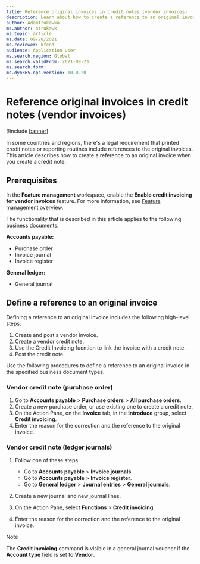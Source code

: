 ```yaml
---
title: Reference original invoices in credit notes (vendor invoices)
description: Learn about how to create a reference to an original invoice when you create a credit note, including prerequisites.
author: AdamTrukawka
ms.author: atrukawk
ms.topic: article
ms.date: 09/28/2021
ms.reviewer: kfend
audience: Application User
ms.search.region: Global
ms.search.validFrom: 2021-09-23
ms.search.form:
ms.dyn365.ops.version: 10.0.20
---
```


# Reference original invoices in credit notes (vendor invoices)

[!include [banner](../includes/banner.md)]

In some countries and regions, there's a legal requirement that printed credit notes or reporting routines include references to the original invoices. This article describes how to create a reference to an original invoice when you create a credit note.

## Prerequisites

In the **Feature management** workspace, enable the **Enable credit invoicing for vendor invoices** feature. For more information, see [Feature management overview](../../fin-ops-core/fin-ops/get-started/feature-management/feature-management-overview.md).

The functionality that is described in this article applies to the following business documents.

**Accounts payable:**

- Purchase order
- Invoice journal
- Invoice register

**General ledger:**

- General journal

## Define a reference to an original invoice

Defining a reference to an original invoice includes the following high-level steps:
1. Create and post a vendor invoice.
2. Create a vendor credit note.
3. Use the Credit Invoicing fucntion to link the invoice with a credit note.
4. Post the credit note.

Use the following procedures to define a reference to an original invoice in the specified business document types.

### Vendor credit note (purchase order)

1. Go to **Accounts payable** > **Purchase orders** > **All purchase orders**.
2. Create a new purchase order, or use existing one to create a credit note.
3. On the Action Pane, on the **Invoice** tab, in the **Introduce** group, select **Credit invoicing**.
4. Enter the reason for the correction and the reference to the original invoice.

### Vendor credit note (ledger journals)

1. Follow one of these steps:

    - Go to **Accounts payable** \> **Invoice journals**.
    - Go to **Accounts payable** \> **Invoice register**.
    - Go to **General ledger** \> **Journal entries** \> **General journals**.

2. Create a new journal and new journal lines.
3. On the Action Pane, select **Functions** \> **Credit invoicing**.
4. Enter the reason for the correction and the reference to the original invoice.

> [!NOTE]
> The **Credit invoicing** command is visible in a general journal voucher if the **Account type** field is set to **Vendor**.
